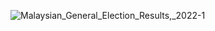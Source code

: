 ![Malaysian_General_Election_Results,_2022-1](https://user-images.githubusercontent.com/114406689/206829828-5a3f30e7-bf06-4512-8d7f-bd25171ab9ae.png)
